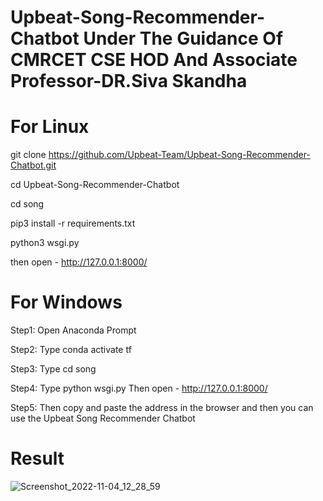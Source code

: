 # Upbeat-Song-Recommender-Chatbot Under The Guidance Of CMRCET CSE HOD And Associate Professor-DR.Siva Skandha

# For Linux


git clone https://github.com/Upbeat-Team/Upbeat-Song-Recommender-Chatbot.git


cd Upbeat-Song-Recommender-Chatbot


cd song


pip3 install -r requirements.txt 


python3 wsgi.py 



then open - http://127.0.0.1:8000/






# For Windows


Step1: Open Anaconda Prompt

Step2: Type conda activate tf

Step3: Type cd song

Step4: Type python wsgi.py
       Then open - http://127.0.0.1:8000/

Step5: Then copy and paste the address in the browser and then you can use the Upbeat Song Recommender Chatbot


# Result 
![Screenshot_2022-11-04_12_28_59](https://user-images.githubusercontent.com/117508784/200157272-9ccf1fab-7eec-4433-abc3-efe510c84093.png)



